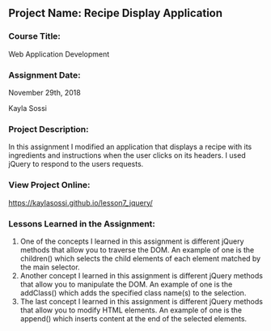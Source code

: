 ## Project Name:  Recipe Display Application

### Course Title:
Web Application Development

### Assignment Date:  
November 29th, 2018

Kayla Sossi

### Project Description:
In this assignment I modified an application that displays a recipe with its ingredients and instructions when the user clicks on its headers. I used jQuery to respond to the users requests. 

### View Project Online:
 https://kaylasossi.github.io/lesson7_jquery/

### Lessons Learned in the Assignment:
1. One of the concepts I learned in this assignment is different jQuery methods that allow you to traverse the DOM. An example of one is the children() which selects the child elements of each element matched by the main selector. 
2. Another concept I learned in this assignment is different jQuery methods that allow you to manipulate the DOM. An example of one is the addClass() which adds the specified class name(s) to the selection. 
3. The last concept I learned in this assignment is different jQuery methods that allow you to modify HTML elements. An example of one is the append() which inserts content at the end of the selected elements.

